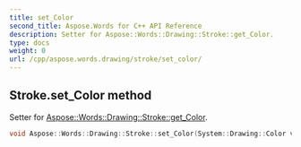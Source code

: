 ```yaml
---
title: set_Color
second_title: Aspose.Words for C++ API Reference
description: Setter for Aspose::Words::Drawing::Stroke::get_Color. 
type: docs
weight: 0
url: /cpp/aspose.words.drawing/stroke/set_color/
---
```

## Stroke.set_Color method


Setter for [Aspose::Words::Drawing::Stroke::get_Color](./get_color/).

```cpp
void Aspose::Words::Drawing::Stroke::set_Color(System::Drawing::Color value)
```

